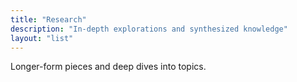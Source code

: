```yaml
---
title: "Research"
description: "In-depth explorations and synthesized knowledge"
layout: "list"
---
```


Longer-form pieces and deep dives into topics.